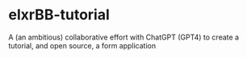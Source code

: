 # elxrBB-tutorial
A (an ambitious) collaborative effort with ChatGPT (GPT4) to create a tutorial, and open source, a form application
